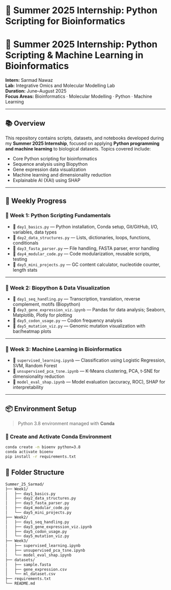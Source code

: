# 🌿 Summer 2025 Internship: Python Scripting for Bioinformatics

# 🌿 Summer 2025 Internship: Python Scripting & Machine Learning in Bioinformatics

**Intern:** Sarmad Nawaz  
**Lab:** Integrative Omics and Molecular Modelling Lab  
**Duration:** June–August 2025  
**Focus Areas:** Bioinformatics · Molecular Modelling · Python · Machine Learning

---

## 📚 Overview

This repository contains scripts, datasets, and notebooks developed during my **Summer 2025 Internship**, focused on applying **Python programming and machine learning** to biological datasets. Topics covered include:

- Core Python scripting for bioinformatics
- Sequence analysis using Biopython
- Gene expression data visualization
- Machine learning and dimensionality reduction
- Explainable AI (XAI) using SHAP

---

## 📆 Weekly Progress

### 📆 Week 1: Python Scripting Fundamentals

- 📁 `day1_basics.py` — Python installation, Conda setup, Git/GitHub, I/O, variables, data types  
- 📁 `day2_data_structures.py` — Lists, dictionaries, loops, functions, conditionals  
- 📁 `day3_fasta_parser.py` — File handling, FASTA parser, error handling  
- 📁 `day4_modular_code.py` — Code modularization, reusable scripts, testing  
- 📁 `day5_mini_projects.py` — GC content calculator, nucleotide counter, length stats

---

### 📆 Week 2: Biopython & Data Visualization

- 📁 `day1_seq_handling.py` — Transcription, translation, reverse complement, motifs (Biopython)  
- 📁 `day3_gene_expression_viz.ipynb` — Pandas for data analysis; Seaborn, Matplotlib, Plotly for plotting  
- 📁 `day5_codon_usage.py` — Codon frequency analysis  
- 📁 `day5_mutation_viz.py` — Genomic mutation visualization with bar/heatmap plots

---

### 📆 Week 3: Machine Learning in Bioinformatics

- 📁 `supervised_learning.ipynb` — Classification using Logistic Regression, SVM, Random Forest  
- 📁 `unsupervised_pca_tsne.ipynb` — K-Means clustering, PCA, t-SNE for dimensionality reduction  
- 📁 `model_eval_shap.ipynb` — Model evaluation (accuracy, ROC), SHAP for interpretability

---

## 📦 Environment Setup

> Python 3.8 environment managed with **Conda**

### 🔧 Create and Activate Conda Environment

```bash
conda create -n bioenv python=3.8
conda activate bioenv
pip install -r requirements.txt
```

## 📂 Folder Structure

```bash
Summer_25_Sarmad/
├── Week1/
│   ├── day1_basics.py
│   ├── day2_data_structures.py
│   ├── day3_fasta_parser.py
│   ├── day4_modular_code.py
│   └── day5_mini_projects.py
├── Week2/
│   ├── day1_seq_handling.py
│   ├── day3_gene_expression_viz.ipynb
│   ├── day5_codon_usage.py
│   └── day5_mutation_viz.py
├── Week3/
│   ├── supervised_learning.ipynb
│   ├── unsupervised_pca_tsne.ipynb
│   └── model_eval_shap.ipynb
├── datasets/
│   ├── sample.fasta
│   ├── gene_expression.csv
│   └── ml_dataset.csv
├── requirements.txt
└── README.md




